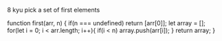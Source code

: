 8 kyu
pick a set of first elements

function first(arr, n) {
  if(n === undefined) return [arr[0]];
  let array = [];
  for(let i = 0; i < arr.length; i++){
    if(i < n) array.push(arr[i]);
  }
  return array;
}
